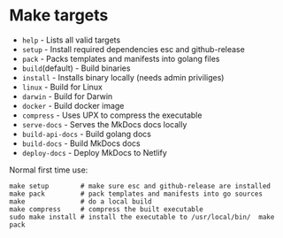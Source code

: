 

# Make targets

* `help`           - Lists all valid targets
* `setup`          - Install required dependencies esc and github-release
* `pack`           - Packs templates and manifests into golang files
* `build`(default) - Build binaries
* `install`        - Installs binary locally (needs admin priviliges)
* `linux`          - Build for Linux
* `darwin`         - Build for Darwin
* `docker`         - Build docker image
* `compress`       - Uses UPX to compress the executable
* `serve-docs`     - Serves the MkDocs docs locally
* `build-api-docs` - Build golang docs
* `build-docs`     - Build MkDocs docs
* `deploy-docs`    - Deploy MkDocs to Netlify

Normal first time use:
```shell
make setup        # make sure esc and github-release are installed
make pack         # pack templates and manifests into go sources
make              # do a local build
make compress     # compress the built executable
sudo make install # install the executable to /usr/local/bin/  make pack
```

